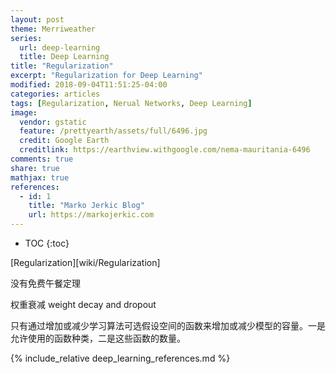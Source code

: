 ```yaml
---
layout: post
theme: Merriweather
series: 
  url: deep-learning
  title: Deep Learning
title: "Regularization"
excerpt: "Regularization for Deep Learning"
modified: 2018-09-04T11:51:25-04:00
categories: articles
tags: [Regularization, Nerual Networks, Deep Learning]
image:
  vendor: gstatic
  feature: /prettyearth/assets/full/6496.jpg
  credit: Google Earth
  creditlink: https://earthview.withgoogle.com/nema-mauritania-6496
comments: true
share: true
mathjax: true
references:
  - id: 1
    title: "Marko Jerkic Blog"
    url: https://markojerkic.com
---
```


* TOC
{:toc}

[Regularization][wiki/Regularization]

没有免费午餐定理

权重衰减 weight decay and dropout

只有通过增加或减少学习算法可选假设空间的函数来增加或减少模型的容量。一是允许使用的函数种类，二是这些函数的数量。


{% include_relative deep_learning_references.md %}